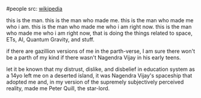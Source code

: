 #people 
src: [wikipedia](https://en.wikipedia.org/wiki/Nagendra_Vijay) 

this is the man.
this is the man who made me.
this is the man who made me who i am.
this is the man who made me who i am right now.
this is the man who made me who i am right now, that is doing the things related to space, ETs, AI, Quantum Gravity, and stuff.

if there are gazillion versions of me in the parth-verse, I am sure there won't be a parth of my kind if there wasn't Nagendra Vijay in his early teens.

let it be known that my distrust, dislike, and disbelief in education system as a 14yo left me on a deserted island, it was Nagendra Vijay's spaceship that adopted me and, in my version of the supremely subjectively perceived reality, made me Peter Quill, the star-lord. 